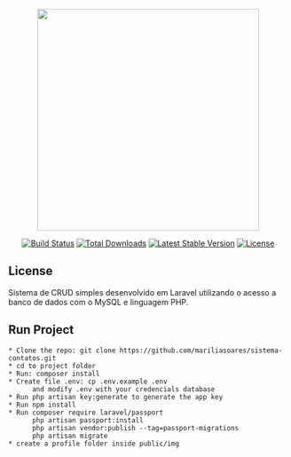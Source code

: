<p align="center"><img src="https://res.cloudinary.com/dtfbvvkyp/image/upload/v1566331377/laravel-logolockup-cmyk-red.svg" width="400"></p>

<p align="center">
<a href="https://travis-ci.org/laravel/framework"><img src="https://travis-ci.org/laravel/framework.svg" alt="Build Status"></a>
<a href="https://packagist.org/packages/laravel/framework"><img src="https://poser.pugx.org/laravel/framework/d/total.svg" alt="Total Downloads"></a>
<a href="https://packagist.org/packages/laravel/framework"><img src="https://poser.pugx.org/laravel/framework/v/stable.svg" alt="Latest Stable Version"></a>
<a href="https://packagist.org/packages/laravel/framework"><img src="https://poser.pugx.org/laravel/framework/license.svg" alt="License"></a>
</p>

## License

Sistema de CRUD simples desenvolvido em Laravel utilizando o acesso a banco de dados com o MySQL e linguagem PHP.

## Run Project
    
    * Clone the repo: git clone https://github.com/mariliasoares/sistema-contatos.git
    * cd to project folder
    * Run: composer install
    * Create file .env: cp .env.example .env 
          and modify .env with your credencials database
    * Run php artisan key:generate to generate the app key
    * Run npm install
    * Run composer require laravel/passport
          php artisan passport:install
          php artisan vendor:publish --tag=passport-migrations
          php artisan migrate
    * create a profile folder inside public/img

